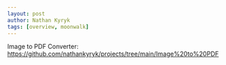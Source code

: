 ```yaml
---
layout: post
author: Nathan Kyryk
tags: [overview, moonwalk]
---
```


Image to PDF Converter:
https://github.com/nathankyryk/projects/tree/main/Image%20to%20PDF
